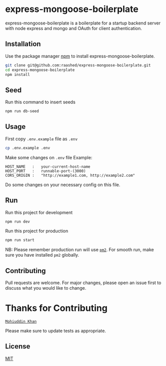 # express-mongoose-boilerplate

express-mongoose-boilerplate is a boilerplate for a startup backend server with node express and mongo and OAuth for client authentication.

## Installation

Use the package manager [npm](https://www.npmjs.com/) to install express-mongoose-boilerplate.

```bash
git clone git@github.com:raashed/express-mongoose-boilerplate.git
cd express-mongoose-boilerplate
npm install
```

## Seed

Run this command to insert seeds

```bash
npm run db-seed
```

## Usage

First copy `.env.example` file as `.env`

```bash
cp .env.example .env
```

Make some changes on `.env` file 
Example: 

```dotenv
HOST_NAME   :   your-current-host-name
HOST_PORT   :   runnable-port-(3000)
CORS_ORIGIN :   "http://example1.com, http://example2.com"
```
Do some changes on your necessary config on this file. 

## Run

Run this project for development

```bash
npm run dev
```

Run this project for production

```bash
npm run start
```
NB: Please remember production run will use [`pm2`](https://pm2.keymetrics.io/). For smooth run, make sure you have installed `pm2` globally.



## Contributing
Pull requests are welcome. For major changes, please open an issue first to discuss what you would like to change.
# Thanks for Contributing
[`Mohiuddin Khan`](https://github.com/mkromi)

Please make sure to update tests as appropriate.

## License
[MIT](https://choosealicense.com/licenses/mit/)
